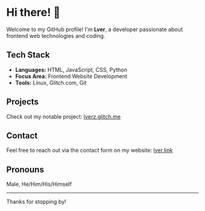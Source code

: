 # Hi there! 👋

Welcome to my GitHub profile! I'm **Lver**, a developer passionate about frontend web technologies and coding.

## Tech Stack
- **Languages:** HTML, JavaScript, CSS, Python
- **Focus Area:** Frontend Website Development
- **Tools:** Linux, Glitch.com, Git

## Projects
Check out my notable project: [lverz.glitch.me](https://lverz.glitch.me)

## Contact
Feel free to reach out via the contact form on my website: [lver.link](https://lver.link)

## Pronouns
Male, He/Him/His/Himself

---

Thanks for stopping by!
